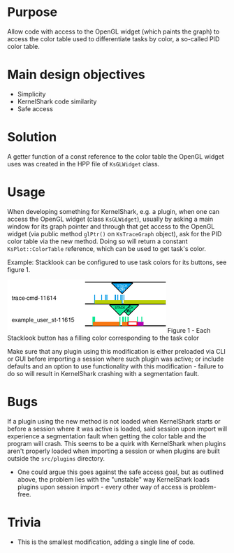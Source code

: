 # Purpose

Allow code with access to the OpenGL widget (which paints the graph) to access the color table used to differentiate tasks
by color, a so-called PID color table.

# Main design objectives

- Simplicity
- KernelShark code similarity
- Safe access

# Solution

A getter function of a const reference to the color table the OpenGL widget uses was created in the HPP file of
`KsGLWidget` class.

# Usage

When developing something for KernelShark, e.g. a plugin, when one can access the OpenGL widget (class `KsGLWidget`),
usually by asking a main window for its graph pointer and through that get access to the OpenGL widget (via public
method `glPtr()` on `KsTraceGraph` object), ask for the PID color table via the new method. Doing so will return a
constant `KsPlot::ColorTable` reference, which can be used to get task's color.

Example: Stacklook can be configured to use task colors for its buttons, see figure 1.

![Figure 1](./images/get-pid-colors.png)
Figure 1 - Each Stacklook button has a filling color corresponding to the task color

Make sure that any plugin using this modification is either preloaded via CLI or GUI before importing a session where such
plugin was active; or include defaults and an option to use functionality with this modification - failure to do so will
result in KernelShark crashing with a segmentation fault.

# Bugs

If a plugin using the new method is not loaded when KernelShark starts or before a session where it was active is loaded,
said session upon import will experience a segmentation fault when getting the color table and the program will crash. 
This seems to be a quirk with KernelShark when plugins aren't properly loaded when importing a session or when plugins are 
built outside the `src/plugins` directory.
- One could argue this goes against the safe access goal, but as outlined above, the problem lies with the "unstable" way
  KernelShark loads plugins upon session import - every other way of access is problem-free.

# Trivia

- This is the smallest modification, adding a single line of code.